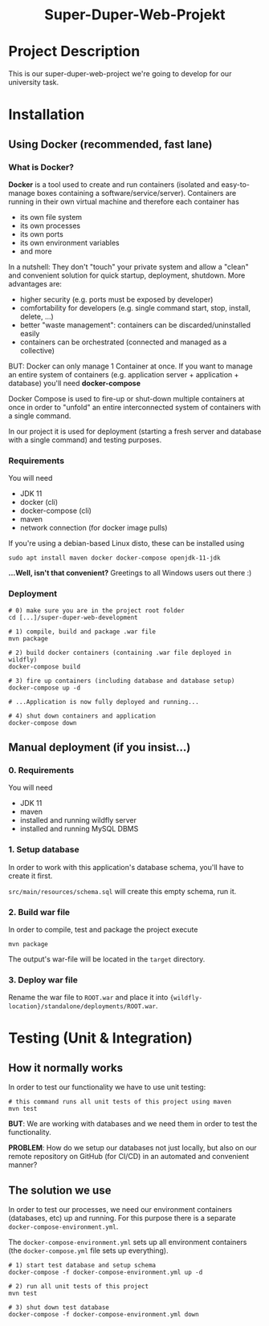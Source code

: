 <h1 align="center">Super-Duper-Web-Projekt</h1>

# Project Description
This is our super-duper-web-project we're going to develop for our university task.

# Installation

## Using Docker (recommended, fast lane)

### What is Docker?
**Docker** is a tool used to create and run containers (isolated and easy-to-manage boxes
containing a software/service/server). Containers are running in their own virtual machine
and therefore each container has
* its own file system
* its own processes
* its own ports
* its own environment variables
* and more

In a nutshell: They don't "touch" your private system and allow a "clean" and convenient 
solution for quick startup, deployment, shutdown. More advantages are:
* higher security (e.g. ports must be exposed by developer)
* comfortability for developers (e.g. single command start, stop, install, delete, ...)
* better "waste management": containers can be discarded/uninstalled easily
* containers can be orchestrated (connected and managed as a collective)

BUT: Docker can only manage 1 Container at once. If you want to manage an entire system
of containers (e.g. application server + application + database) you'll need **docker-compose**

Docker Compose is used to fire-up or shut-down multiple containers at once in order to 
"unfold" an entire interconnected system of containers with a single command.

In our project it is used for deployment (starting a fresh server and database with a single command)
and testing purposes.

### Requirements

You will need
* JDK 11
* docker (cli)
* docker-compose (cli)
* maven
* network connection (for docker image pulls)

If you're using a debian-based Linux disto, these can be installed using
```shell
sudo apt install maven docker docker-compose openjdk-11-jdk
```
**...Well, isn't that convenient?** Greetings to all Windows users out there :)

### Deployment

```shell
# 0) make sure you are in the project root folder
cd [...]/super-duper-web-development

# 1) compile, build and package .war file
mvn package

# 2) build docker containers (containing .war file deployed in wildfly)
docker-compose build

# 3) fire up containers (including database and database setup)
docker-compose up -d

# ...Application is now fully deployed and running...

# 4) shut down containers and application
docker-compose down
```

## Manual deployment (if you insist...)

### 0. Requirements

You will need
* JDK 11
* maven
* installed and running wildfly server
* installed and running MySQL DBMS

### 1. Setup database
In order to work with this application's database schema, you'll have to create it first.

`src/main/resources/schema.sql` will create this empty schema, run it.

### 2. Build war file
In order to compile, test and package the project execute
```shell
mvn package
```

The output's war-file will be located in the `target` directory.

### 3. Deploy war file
Rename the war file to `ROOT.war` and place it into `{wildfly-location}/standalone/deployments/ROOT.war`.

# Testing (Unit & Integration)
## How it normally works
In order to test our functionality we have to use unit testing:
```shell
# this command runs all unit tests of this project using maven
mvn test
```

**BUT**: We are working with databases and we need them in order to test the functionality.

**PROBLEM**: How do we setup our databases not just locally, but also on our remote repository on 
GitHub (for CI/CD) in an automated and convenient manner?

## The solution we use
In order to test our processes, we need our environment containers (databases, etc) up and running.
For this purpose there is a separate `docker-compose-environment.yml`.

The `docker-compose-environment.yml` sets up all environment containers 
(the `docker-compose.yml` file sets up everything).

```shell
# 1) start test database and setup schema
docker-compose -f docker-compose-environment.yml up -d

# 2) run all unit tests of this project
mvn test 

# 3) shut down test database
docker-compose -f docker-compose-environment.yml down
```